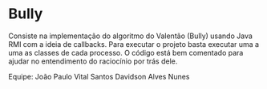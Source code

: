 # Bully
Consiste na implementação do algoritmo do Valentão (Bully) usando Java RMI com a ideia de callbacks.
Para executar o projeto basta executar uma a uma as classes de cada processo.
O código está bem comentado para ajudar no entendimento do raciocínio por trás dele.

Equipe: João Paulo Vital Santos
        Davidson Alves Nunes
